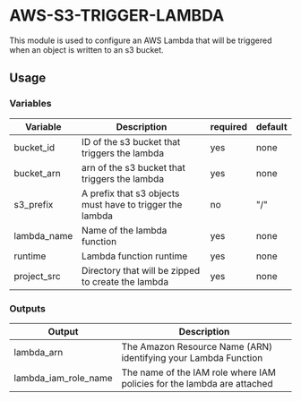 # AWS-S3-TRIGGER-LAMBDA

This module is used to configure an AWS Lambda that will be triggered when an object
is written to an s3 bucket.

## Usage

### Variables

| Variable    | Description                                              | required | default |
| ----------- | -------------------------------------------------------- | -------- | ------- |
| bucket_id   | ID of the s3 bucket that triggers the lambda             | yes      | none    |
| bucket_arn  | arn of the s3 bucket that triggers the lambda            | yes      | none    |
| s3_prefix   | A prefix that s3 objects must have to trigger the lambda | no       | "/"     |
| lambda_name | Name of the lambda function                              | yes      | none    |
| runtime     | Lambda function runtime                                  | yes      | none    |
| project_src | Directory that will be zipped to create the lambda       | yes      | none    |

### Outputs

| Output               | Description                                                             |
| -------------------- | ----------------------------------------------------------------------- |
| lambda_arn           | The Amazon Resource Name (ARN) identifying your Lambda Function         |
| lambda_iam_role_name | The name of the IAM role where IAM policies for the lambda are attached |
